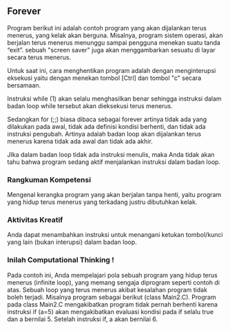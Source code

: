 ## Forever 
Program berikut ini adalah contoh program yang akan dijalankan terus menerus, yang kelak akan berguna. Misalnya, program sistem operasi, akan berjalan terus menerus menunggu sampai pengguna menekan suatu tanda “exit”. sebuah "screen saver" juga akan menggambarkan sesuatu di layar secara terus menerus.

Untuk saat ini, cara menghentikan program adalah dengan menginterupsi eksekusi yaitu dengan menekan tombol [Ctrl] dan tombol "c" secara bersamaan.

Instruksi while (1)  akan selalu menghasilkan benar sehingga instruksi dalam badan loop while tersebut akan dieksekusi terus menerus.

Sedangkan for (;;) biasa dibaca sebagai forever artinya tidak ada yang dilakukan pada awal, tidak ada definisi kondisi berhenti, dan tidak ada instruksi pengubah. Artinya adalah badan loop akan dijalankan terus menerus karena tidak ada awal dan tidak ada akhir.

JIka dalam badan loop tidak ada instruksi menulis, maka Anda tidak akan tahu bahwa program sedang aktif menjalankan instruksi dalam badan loop.

### Rangkuman Kompetensi
Mengenal kerangka program yang akan berjalan tanpa henti, yaitu program yang hidup terus menerus yang terkadang justru dibutuhkan kelak.

### Aktivitas Kreatif 
Anda dapat menambahkan instruksi untuk menangani ketukan tombol/kunci yang lain (bukan interupsi) dalam badan loop.

### Inilah Computational Thinking !
Pada contoh ini, Anda mempelajari pola sebuah program yang hidup terus menerus (infinite loop), yang memang sengaja diprogram seperti contoh di atas. Sebuah loop yang terus menerus akibat kesalahan program tidak boleh terjadi. 
Misalnya program sebagai berikut (class Main2.C).
Program pada class Main2.C mengakibatkan program tidak pernah berhenti karena instruksi if (a=5) akan mengakibatkan evaluasi kondisi pada if selalu true dan a bernilai 5. Setelah instruksi if, a akan bernilai 6.
